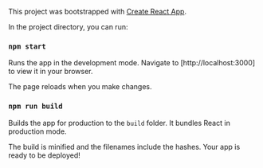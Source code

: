 This project was bootstrapped with [Create React App](https://github.com/facebook/create-react-app).

In the project directory, you can run:

### `npm start`

Runs the app in the development mode.
Navigate to [http://localhost:3000] to view it in your browser.

The page reloads when you make changes.

### `npm run build`

Builds the app for production to the `build` folder.
It bundles React in production mode.

The build is minified and the filenames include the hashes.
Your app is ready to be deployed!

